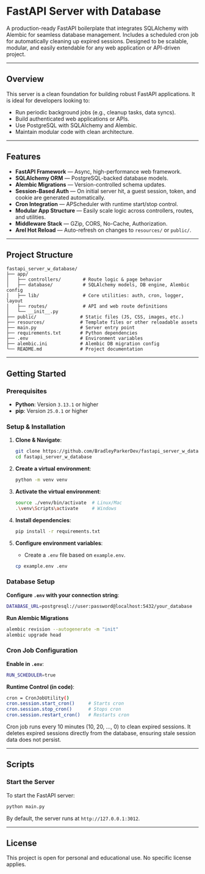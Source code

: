 # FastAPI Server with Database

A production-ready FastAPI boilerplate that integrates SQLAlchemy with Alembic for seamless database management. Includes a scheduled cron job for automatically cleaning up expired sessions. Designed to be scalable, modular, and easily extendable for any web application or API-driven project.

---

## Overview

This server is a clean foundation for building robust FastAPI applications. It is ideal for developers looking to:
- Run periodic background jobs (e.g., cleanup tasks, data syncs).
- Build authenticated web applications or APIs.
- Use PostgreSQL with SQLAlchemy and Alembic.
- Maintain modular code with clean architecture.

---

## Features

- **FastAPI Framework** — Async, high-performance web framework.
- **SQLAlchemy ORM** — PostgreSQL-backed database models.
- **Alembic Migrations** — Version-controlled schema updates.
- **Session-Based Auth** — On initial server hit, a guest session, token, and cookie are generated automatically.
- **Cron Integration** — APScheduler with runtime start/stop control.
- **Modular App Structure** — Easily scale logic across controllers, routes, and utilities.
- **Middleware Stack** — GZip, CORS, No-Cache, Authorization.
- **Arel Hot Reload** — Auto-refresh on changes to `resources/` or `public/`.

---

## Project Structure

```
fastapi_server_w_database/
├── app/
│   ├── controllers/        # Route logic & page behavior
│   ├── database/           # SQLAlchemy models, DB engine, Alembic config
│   ├── lib/                # Core utilities: auth, cron, logger, layout
│   ├── routes/             # API and web route definitions
│   └── __init__.py
├── public/                # Static files (JS, CSS, images, etc.)
├── resources/             # Template files or other reloadable assets
├── main.py                # Server entry point
├── requirements.txt       # Python dependencies
├── .env                   # Environment variables
├── alembic.ini            # Alembic DB migration config
└── README.md              # Project documentation
```

---

## Getting Started

### Prerequisites

- **Python**: Version `3.13.1` or higher
- **pip**: Version `25.0.1` or higher

### Setup & Installation

1. **Clone & Navigate**:
   ```bash
   git clone https://github.com/BradleyParkerDev/fastapi_server_w_database.git
   cd fastapi_server_w_database
   ```

2. **Create a virtual environment**:
   ```bash
   python -m venv venv
   ```

3. **Activate the virtual environment**:
   ```bash
   source ./venv/bin/activate  # Linux/Mac
   .\venv\Scripts\activate     # Windows
   ```

4. **Install dependencies**:
   ```bash
   pip install -r requirements.txt
   ```

5. **Configure environment variables**:
   - Create a `.env` file based on `example.env`.
   ```bash
   cp example.env .env
   ```

### Database Setup

   **Configure `.env` with your connection string**:
   ```bash
   DATABASE_URL=postgresql://user:password@localhost:5432/your_database
   ```
   **Run Alembic Migrations**
   ```bash
   alembic revision --autogenerate -m "init"
   alembic upgrade head
   ```

### Cron Job Configuration

   **Enable in `.env`**:
   ```bash
   RUN_SCHEDULER=true
   ```
   **Runtime Control (in code)**:
   ```bash
   cron = CronJobUtility()
   cron.session.start_cron()     # Starts cron
   cron.session.stop_cron()      # Stops cron
   cron.session.restart_cron()   # Restarts cron
   ```
   Cron job runs every 10 minutes (10, 20, ..., 0) to clean expired sessions. It deletes expired sessions directly from the database, ensuring stale session data does not persist.

---

## Scripts

### Start the Server
To start the FastAPI server:
```bash
python main.py
```

By default, the server runs at `http://127.0.0.1:3012`.

---

## License

This project is open for personal and educational use. No specific license applies.
